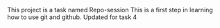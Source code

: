 This project is a task named Repo-session
This is a first step in learning how to use git and github.
Updated for task 4
